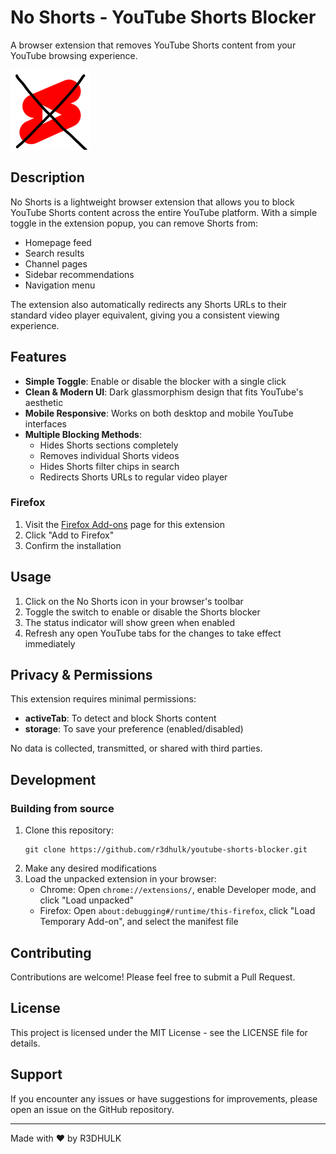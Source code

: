# No Shorts - YouTube Shorts Blocker

A browser extension that removes YouTube Shorts content from your YouTube browsing experience.

![YouTube Shorts Blocker Screenshot](/icons/icon128.png)

## Description

No Shorts is a lightweight browser extension that allows you to block YouTube Shorts content across the entire YouTube platform. With a simple toggle in the extension popup, you can remove Shorts from:

- Homepage feed
- Search results
- Channel pages
- Sidebar recommendations
- Navigation menu

The extension also automatically redirects any Shorts URLs to their standard video player equivalent, giving you a consistent viewing experience.

## Features

- **Simple Toggle**: Enable or disable the blocker with a single click
- **Clean & Modern UI**: Dark glassmorphism design that fits YouTube's aesthetic
- **Mobile Responsive**: Works on both desktop and mobile YouTube interfaces
- **Multiple Blocking Methods**:
  - Hides Shorts sections completely
  - Removes individual Shorts videos
  - Hides Shorts filter chips in search
  - Redirects Shorts URLs to regular video player

### Firefox

1. Visit the [Firefox Add-ons](https://addons.mozilla.org/en-US/firefox/) page for this extension
2. Click "Add to Firefox"
3. Confirm the installation

## Usage

1. Click on the No Shorts icon in your browser's toolbar
2. Toggle the switch to enable or disable the Shorts blocker
3. The status indicator will show green when enabled
4. Refresh any open YouTube tabs for the changes to take effect immediately

## Privacy & Permissions

This extension requires minimal permissions:

- **activeTab**: To detect and block Shorts content
- **storage**: To save your preference (enabled/disabled)

No data is collected, transmitted, or shared with third parties.

## Development

### Building from source

1. Clone this repository:
   ```
   git clone https://github.com/r3dhulk/youtube-shorts-blocker.git
   ```
2. Make any desired modifications
3. Load the unpacked extension in your browser:
   - Chrome: Open `chrome://extensions/`, enable Developer mode, and click "Load unpacked"
   - Firefox: Open `about:debugging#/runtime/this-firefox`, click "Load Temporary Add-on", and select the manifest file

## Contributing

Contributions are welcome! Please feel free to submit a Pull Request.

## License

This project is licensed under the MIT License - see the LICENSE file for details.

## Support

If you encounter any issues or have suggestions for improvements, please open an issue on the GitHub repository.

---

Made with ❤️ by R3DHULK